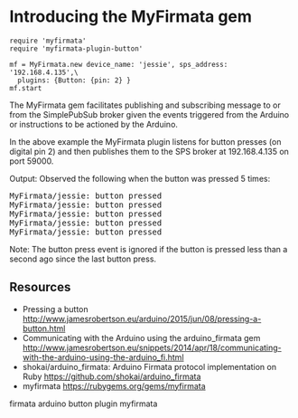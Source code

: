 # Introducing the MyFirmata gem

    require 'myfirmata'
    require 'myfirmata-plugin-button'

    mf = MyFirmata.new device_name: 'jessie', sps_address: '192.168.4.135',\
      plugins: {Button: {pin: 2} }
    mf.start

The MyFirmata gem facilitates publishing and subscribing message to or from the SimplePubSub broker given the events triggered from the Arduino or instructions to be actioned by the Arduino.

In the above example the MyFirmata plugin listens for button presses (on digital pin 2) and then publishes them to the SPS broker at 192.168.4.135 on port 59000.

Output:
Observed the following when the button was pressed 5 times:

<pre>
MyFirmata/jessie: button pressed
MyFirmata/jessie: button pressed
MyFirmata/jessie: button pressed
MyFirmata/jessie: button pressed
MyFirmata/jessie: button pressed
</pre>


Note: The button press event is ignored if the button is pressed less than a second ago since the last button press.

## Resources

* Pressing a button http://www.jamesrobertson.eu/arduino/2015/jun/08/pressing-a-button.html
* Communicating with the Arduino using the arduino_firmata gem http://www.jamesrobertson.eu/snippets/2014/apr/18/communicating-with-the-arduino-using-the-arduino_fi.html
* shokai/arduino_firmata: Arduino Firmata protocol implementation on Ruby https://github.com/shokai/arduino_firmata
* myfirmata https://rubygems.org/gems/myfirmata

firmata arduino button plugin myfirmata
